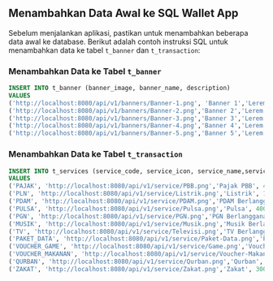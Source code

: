 ## Menambahkan Data Awal ke SQL Wallet App

Sebelum menjalankan aplikasi, pastikan untuk menambahkan beberapa data awal ke database. Berikut adalah contoh instruksi SQL untuk menambahkan data ke tabel `t_banner` dan `t_transaction`:

### Menambahkan Data ke Tabel `t_banner`

```sql
INSERT INTO t_banner (banner_image, banner_name, description)
VALUES
('http://localhost:8080/api/v1/banners/Banner-1.png', 'Banner 1','Lerem Ipsum Dolor sit amet'),
('http://localhost:8080/api/v1/banners/Banner-2.png','Banner 2','Lerem Ipsum Dolor sit amet'),
('http://localhost:8080/api/v1/banners/Banner-3.png','Banner 3','Lerem Ipsum Dolor sit amet'),
('http://localhost:8080/api/v1/banners/Banner-4.png','Banner 4','Lerem Ipsum Dolor sit amet'),
('http://localhost:8080/api/v1/banners/Banner-5.png','Banner 5','Lerem Ipsum Dolor sit amet');
```

### Menambahkan Data ke Tabel `t_transaction`

```sql
INSERT INTO t_services (service_code, service_icon, service_name,service_amount)
VALUES
('PAJAK', 'http://localhost:8080/api/v1/service/PBB.png','Pajak PBB', 40000),
('PLN', 'http://localhost:8080/api/v1/service/Listrik.png','Listrik', 10000),
('PDAM', 'http://localhost:8080/api/v1/service/PDAM.png','PDAM Berlangganan', 40000),
('PULSA', 'http://localhost:8080/api/v1/service/Pulsa.png','Pulsa', 40000),
('PGN', 'http://localhost:8080/api/v1/service/PGN.png','PGN Berlangganan', 50000),
('MUSIK', 'http://localhost:8080/api/v1/service/Musik.png','Musik Berlangganan', 50000),
('TV', 'http://localhost:8080/api/v1/service/Televisi.png','TV Berlangganan', 50000),
('PAKET_DATA', 'http://localhost:8080/api/v1/service/Paket-Data.png','Paket Data', 50000),
('VOUCHER_GAME', 'http://localhost:8080/api/v1/service/Game.png','Voucher Game', 100000),
('VOUCHER_MAKANAN', 'http://localhost:8080/api/v1/service/Voucher-Makanan.png','Voucher Makanan', 100000),
('QURBAN', 'http://localhost:8080/api/v1/service/Qurban.png','Qurban', 200000),
('ZAKAT', 'http://localhost:8080/api/v1/service/Zakat.png','Zakat', 300000);
```
